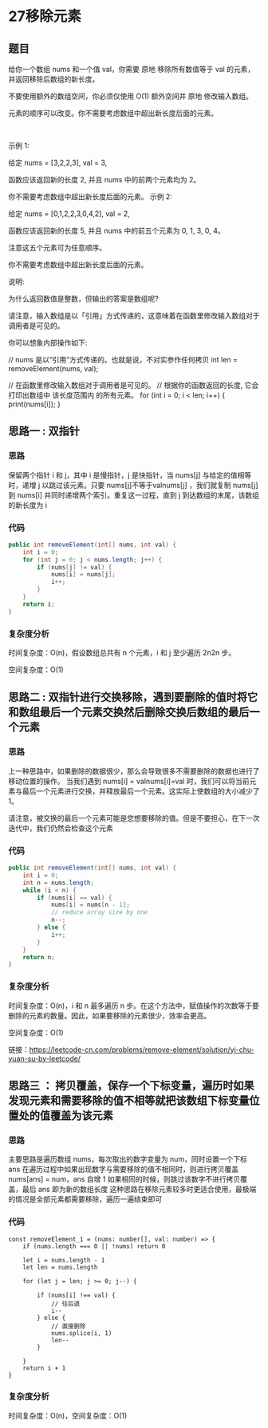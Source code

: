 # 27移除元素

## 题目
给你一个数组 nums 和一个值 val，你需要 原地 移除所有数值等于 val 的元素，并返回移除后数组的新长度。

不要使用额外的数组空间，你必须仅使用 O(1) 额外空间并 原地 修改输入数组。

元素的顺序可以改变。你不需要考虑数组中超出新长度后面的元素。

 

示例 1:

给定 nums = [3,2,2,3], val = 3,

函数应该返回新的长度 2, 并且 nums 中的前两个元素均为 2。

你不需要考虑数组中超出新长度后面的元素。
示例 2:

给定 nums = [0,1,2,2,3,0,4,2], val = 2,

函数应该返回新的长度 5, 并且 nums 中的前五个元素为 0, 1, 3, 0, 4。

注意这五个元素可为任意顺序。

你不需要考虑数组中超出新长度后面的元素。
 

说明:

为什么返回数值是整数，但输出的答案是数组呢?

请注意，输入数组是以「引用」方式传递的，这意味着在函数里修改输入数组对于调用者是可见的。

你可以想象内部操作如下:

// nums 是以“引用”方式传递的。也就是说，不对实参作任何拷贝
int len = removeElement(nums, val);

// 在函数里修改输入数组对于调用者是可见的。
// 根据你的函数返回的长度, 它会打印出数组中 该长度范围内 的所有元素。
for (int i = 0; i < len; i++) {
    print(nums[i]);
}

## 思路一 : 双指针
### 思路
保留两个指针 i 和 j，其中 i 是慢指针，j 是快指针，当 nums[j] 与给定的值相等时，递增 j 以跳过该元素。只要 nums[j]不等于valnums[j] ，我们就复制 nums[j] 到 nums[i] 并同时递增两个索引。重复这一过程，直到 j 到达数组的末尾，该数组的新长度为 i

### 代码
```java
public int removeElement(int[] nums, int val) {
    int i = 0;
    for (int j = 0; j < nums.length; j++) {
        if (nums[j] != val) {
            nums[i] = nums[j];
            i++;
        }
    }
    return i;
}
```
 
### 复杂度分析
时间复杂度：O(n)，假设数组总共有 n 个元素，i 和 j 至少遍历 2n2n 步。

空间复杂度：O(1)
                              
## 思路二 : 双指针进行交换移除，遇到要删除的值时将它和数组最后一个元素交换然后删除交换后数组的最后一个元素
### 思路
上一种思路中，如果删除的数据很少，那么会导致很多不需要删除的数据也进行了移动位置的操作。
当我们遇到 nums[i] = valnums[i]=val 时，我们可以将当前元素与最后一个元素进行交换，并释放最后一个元素。这实际上使数组的大小减少了 1。

请注意，被交换的最后一个元素可能是您想要移除的值。但是不要担心，在下一次迭代中，我们仍然会检查这个元素

### 代码
```java
public int removeElement(int[] nums, int val) {
    int i = 0;
    int n = nums.length;
    while (i < n) {
        if (nums[i] == val) {
            nums[i] = nums[n - 1];
            // reduce array size by one
            n--;
        } else {
            i++;
        }
    }
    return n;
}
```
### 复杂度分析
时间复杂度：O(n)，i 和 n 最多遍历 n 步。在这个方法中，赋值操作的次数等于要删除的元素的数量。因此，如果要移除的元素很少，效率会更高。

空间复杂度：O(1)

链接：https://leetcode-cn.com/problems/remove-element/solution/yi-chu-yuan-su-by-leetcode/

## 思路三 ： 拷贝覆盖，保存一个下标变量，遍历时如果发现元素和需要移除的值不相等就把该数组下标变量位置处的值覆盖为该元素

### 思路
主要思路是遍历数组 nums，每次取出的数字变量为 num，同时设置一个下标 ans
在遍历过程中如果出现数字与需要移除的值不相同时，则进行拷贝覆盖 nums[ans] = num，ans 自增 1
如果相同的时候，则跳过该数字不进行拷贝覆盖，最后 ans 即为新的数组长度
这种思路在移除元素较多时更适合使用，最极端的情况是全部元素都需要移除，遍历一遍结束即可

### 代码
```
const removeElement_1 = (nums: number[], val: number) => {
    if (nums.length === 0 || !nums) return 0

    let i = nums.length - 1
    let len = nums.length

    for (let j = len; j >= 0; j--) {

        if (nums[i] !== val) {
            // 往后退
            i--
        } else {
            // 直接删除
            nums.splice(i, 1)
            len--
        }

    }
    return i + 1
}
```

### 复杂度分析
时间复杂度：O(n)，空间复杂度：O(1)

